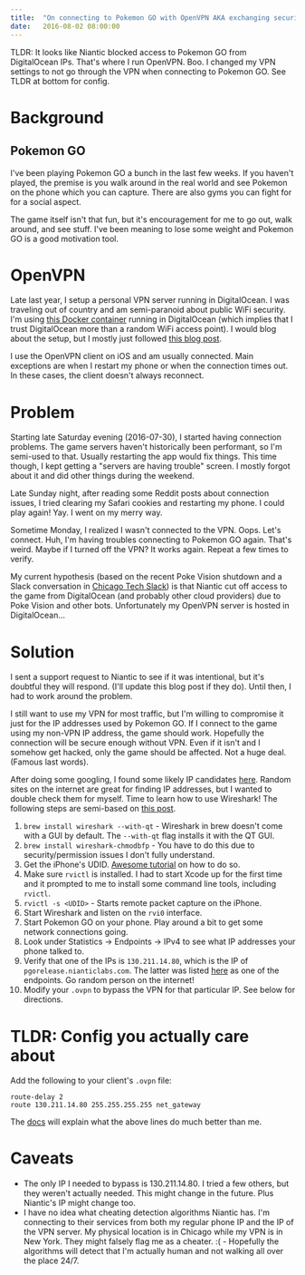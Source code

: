 ```yaml
---
title:  "On connecting to Pokemon GO with OpenVPN AKA exchanging security fitness for physical fitness"
date:   2016-08-02 08:00:00
---
```


TLDR: It looks like Niantic blocked access to Pokemon GO from DigitalOcean IPs. That's where I run OpenVPN. Boo. I changed my VPN settings to not go through the VPN when connecting to Pokemon GO. See TLDR at bottom for config.

# Background

## Pokemon GO

I've been playing Pokemon GO a bunch in the last few weeks. If you haven't played, the premise is you walk around in the real world and see Pokemon on the phone which you can capture. There are also gyms you can fight for for a social aspect.

The game itself isn't that fun, but it's encouragement for me to go out, walk around, and see stuff. I've been meaning to lose some weight and Pokemon GO is a good motivation tool.

# OpenVPN

Late last year, I setup a personal VPN server running in DigitalOcean. I was traveling out of country and am semi-paranoid about public WiFi security. I'm using [this Docker container](https://github.com/kylemanna/docker-openvpn) running in DigitalOcean (which implies that I trust DigitalOcean more than a random WiFi access point). I would blog about the setup, but I mostly just followed [this blog post](https://www.digitalocean.com/community/tutorials/how-to-run-openvpn-in-a-docker-container-on-ubuntu-14-04).

I use the OpenVPN client on iOS and am usually connected. Main exceptions are when I restart my phone or when the connection times out. In these cases, the client doesn't always reconnect.

# Problem

Starting late Saturday evening (2016-07-30), I started having connection problems. The game servers haven't historically been performant, so I'm semi-used to that. Usually restarting the app would fix things. This time though, I kept getting a "servers are having trouble" screen. I mostly forgot about it and did other things during the weekend.

Late Sunday night, after reading some Reddit posts about connection issues, I tried clearing my Safari cookies and restarting my phone. I could play again! Yay. I went on my merry way.

Sometime Monday, I realized I wasn't connected to the VPN. Oops. Let's connect. Huh, I'm having troubles connecting to Pokemon GO again. That's weird. Maybe if I turned off the VPN? It works again. Repeat a few times to verify.

My current hypothesis (based on the recent Poke Vision shutdown and a Slack conversation in [Chicago Tech Slack](http://www.chicagotechslack.com/)) is that Niantic cut off access to the game from DigitalOcean (and probably other cloud providers) due to Poke Vision and other bots. Unfortunately my OpenVPN server is hosted in DigitalOcean...

# Solution

I sent a support request to Niantic to see if it was intentional, but it's doubtful they will respond. (I'll update this blog post if they do). Until then, I had to work around the problem.

I still want to use my VPN for most traffic, but I'm willing to compromise it just for the IP addresses used by Pokemon GO. If I connect to the game using my non-VPN IP address, the game should work. Hopefully the connection will be secure enough without VPN. Even if it isn't and I somehow get hacked, only the game should be affected. Not a huge deal. (Famous last words).

After doing some googling, I found some likely IP candidates [here](https://phineas.io/projects/goStatus/getCurrentNianticMitigationIPS.php). Random sites on the internet are great for finding IP addresses, but I wanted to double check them for myself. Time to learn how to use Wireshark! The following steps are semi-based on [this post](https://ask.wireshark.org/questions/17559/packet-capturing-application-for-the-iphone).

1. `brew install wireshark --with-qt` - Wireshark in brew doesn't come with a GUI by default. The `--with-qt` flag installs it with the QT GUI.
2. `brew install wireshark-chmodbfp` - You have to do this due to security/permission issues I don't fully understand.
3. Get the iPhone's UDID. [Awesome tutorial](http://whatsmyudid.com/) on how to do so.
4. Make sure `rvictl` is installed. I had to start Xcode up for the first time and it prompted to me to install some command line tools, including `rvictl`.
5. `rvictl -s <UDID>` - Starts remote packet capture on the iPhone.
6. Start Wireshark and listen on the `rvi0` interface.
7. Start Pokemon GO on your phone. Play around a bit to get some network connections going.
8. Look under Statistics -> Endpoints -> IPv4 to see what IP addresses your phone talked to.
9. Verify that one of the IPs is `130.211.14.80`, which is the IP of `pgorelease.nianticlabs.com`. The latter was listed [here](https://phineas.io/projects/goStatus/getCurrentNianticMitigationIPS.php) as one of the endpoints. Go random person on the internet!
10. Modify your `.ovpn` to bypass the VPN for that particular IP. See below for directions.

# TLDR: Config you actually care about

Add the following to your client's `.ovpn` file:

    route-delay 2
    route 130.211.14.80 255.255.255.255 net_gateway

The [docs](https://community.openvpn.net/openvpn/wiki/Openvpn23ManPage) will explain what the above lines do much better than me.

# Caveats

* The only IP I needed to bypass is 130.211.14.80. I tried a few others, but they weren't actually needed. This might change in the future. Plus Niantic's IP might change too.
* I have no idea what cheating detection algorithms Niantic has. I'm connecting to their services from both my regular phone IP and the IP of the VPN server. My physical location is in Chicago while my VPN is in New York. They might falsely flag me as a cheater. :( - Hopefully the algorithms will detect that I'm actually human and not walking all over the place 24/7.
